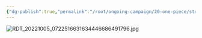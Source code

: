 ```yaml
---
{"dg-publish":true,"permalink":"/root/ongoing-campaign/20-one-piece/strahds-lieutenants/the-puppet-master/"}
---
```


![RDT_20221005_0722516631634446686491796.jpg](/img/user/Root/Resources/Images/RDT_20221005_0722516631634446686491796.jpg)